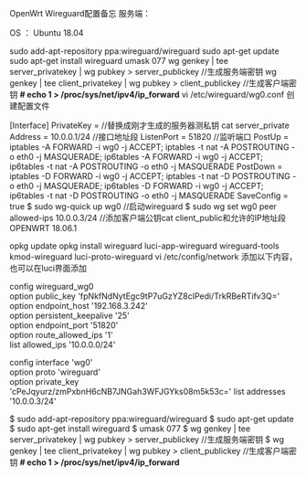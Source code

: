 OpenWrt Wireguard配置备忘
服务端：

OS ： Ubuntu 18.04

sudo add-apt-repository ppa:wireguard/wireguard
sudo apt-get update
sudo apt-get install wireguard
umask 077
wg genkey | tee server_privatekey | wg pubkey > server_publickey //生成服务端密钥
wg genkey | tee client_privatekey | wg pubkey > client_publickey //生成客户端密钥
**# echo 1 > /proc/sys/net/ipv4/ip_forward**
vi /etc/wireguard/wg0.conf 创建配置文件

[Interface]
PrivateKey = <Private Key> //替换成刚才生成的服务器测私钥  cat server_private
Address = 10.0.0.1/24  //接口地址段
ListenPort = 51820  //监听端口
PostUp = iptables -A FORWARD -i wg0 -j ACCEPT; iptables -t nat -A POSTROUTING -o eth0 -j MASQUERADE; ip6tables -A FORWARD -i wg0 -j ACCEPT; ip6tables -t nat -A POSTROUTING -o eth0 -j MASQUERADE
PostDown = iptables -D FORWARD -i wg0 -j ACCEPT; iptables -t nat -D POSTROUTING -o eth0 -j MASQUERADE; ip6tables -D FORWARD -i wg0 -j ACCEPT; ip6tables -t nat -D POSTROUTING -o eth0 -j MASQUERADE
SaveConfig = true
$ sudo wg-quick up wg0 //启动wireguard
$ sudo wg set wg0 peer <Public Key> allowed-ips 10.0.0.3/24 //添加客户端公钥cat client_public和允许的IP地址段
OPENWRT 18.06.1

opkg update
opkg install wireguard luci-app-wireguard wireguard-tools kmod-wireguard luci-proto-wireguard
vi /etc/config/network 添加以下内容，也可以在luci界面添加


config wireguard_wg0             
    option public_key 'fpNkfNdNytEgc9tP7uGzYZ8cIPedi/TrkRBeRTifv3Q='
    option endpoint_host '192.168.3.242'                            
    option persistent_keepalive '25'                                
    option endpoint_port '51820'                                    
    option route_allowed_ips '1'                                    
    list allowed_ips '10.0.0.0/24'                                    
                                                                    
config interface 'wg0'                                              
    option proto 'wireguard'                                        
    option private_key 'cPeJqyurz/zmPxbnH6cNB7JNGah3WFJGYks08m5k53c='
    list addresses '10.0.0.3/24' 


$ sudo add-apt-repository ppa:wireguard/wireguard
$ sudo apt-get update
$ sudo apt-get install wireguard
$ umask 077
$ wg genkey | tee server_privatekey | wg pubkey > server_publickey //生成服务端密钥
$ wg genkey | tee client_privatekey | wg pubkey > client_publickey //生成客户端密钥
**# echo 1 > /proc/sys/net/ipv4/ip_forward**    


